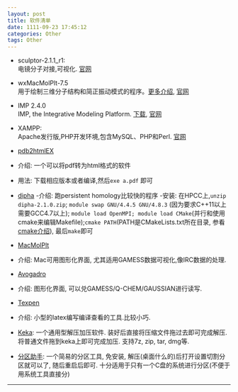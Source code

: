 ```yaml
---
layout: post
title: 软件清单
date: 1111-09-23 17:45:12
categories: Other
tags: Other
---
```


- sculptor-2.1.1_r1:  
电镜分子对接,可视化. [官网](http://sculptor.biomachina.org/)

- wxMacMolPlt-7.5  
用于绘制三维分子结构和简正振动模式的程序。[更多介绍](http://www.materialssimulation.com/book/export/html/27), [官网](http://brettbode.github.io/wxmacmolplt/)

- IMP 2.4.0   
IMP, the Integrative Modeling Platform. [下载](https://integrativemodeling.org/2.4.0/download/), [官网](https://integrativemodeling.org/)

- XAMPP:   
Apache发行版,PHP开发环境,包含MySQL、PHP和Perl. [官网](https://www.apachefriends.org/zh_cn/index.html)

- [pdb2htmlEX](https://github.com/coolwanglu/pdf2htmlEX/wiki  )
 - 介绍: 一个可以将pdf转为html格式的软件
 - 用法: 下载相应版本或者编译,然后`exe a.pdf` 即可

- [dipha](https://code.google.com/p/dipha/  )
 -介绍: 跑persistent homology比较快的程序
 -安装: 在HPCC上,`unzip dipha-2.1.0.zip`; `module swap GNU/4.4.5 GNU/4.8.3` (因为要求C++11以上需要GCC4.7以上); `module load OpenMPI; module load CMake`(并行和使用cmake来编辑Makefile);`cmake PATH`(PATH是CMakeLists.txt所在目录, 参看[cmake介绍](http://www.ibm.com/developerworks/cn/linux/l-cn-cmake/  )), 最后`make`即可

- [MacMolPlt](http://www.scl.ameslab.gov/MacMolPlt/  )
 - 介绍: Mac可用图形化界面, 尤其适用GAMESS数据可视化,像IRC数据的处理.

- [Avogadro](http://avogadro.cc/wiki/Avogadro_0.8.0  )
 - 介绍: 图形化界面, 可以兑GAMESS/Q-CHEM/GAUSSIAN进行读写.

- [Texpen](http://sourceforge.net/projects/texpen/ )
 - 介绍: 小型的latex编写编译查看的工具.比较小巧.

- [Keka](http://www.kekaosx.com/en/index.php): 一个通用型解压加压软件. 装好后直接将压缩文件拖过去即可完成解压. 将普通文件拖到keka上即可完成加压. 支持7z, zip, tar, dmg等.

- [分区助手](http://www.disktool.cn/): 一个简易的分区工具, 免安装, 解压(桌面什么的)后打开设置切割分区就可以了, 随后重启后即可. 十分适用于只有一个C盘的系统进行分区(不便于用系统工具直接分)

------
